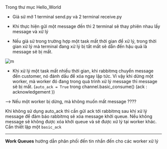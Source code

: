 Trong thư mục Hello_World

- Giả sử mở 1 terminal send.py và 2 terminal receive.py 

- Khi thực hiện gửi một message đến thì 2 terminal sẽ thay phiên nhau lấy message và xử lý 

- Nếu giả sử trong trường hợp một task mất thời gian để xử lý, trong thời gian xử lý mà terminal đang xử lý bị tắt mất sẽ dẫn đến hậu quả là message sẽ bị mất. 

![m](https://github.com/UocNTh/Thuc_tap_VCCorp/blob/main/RabbitMQ/Images/Screenshot%20from%202023-04-25%2016-47-28.png?raw=true)


- Khi xử lý một task mất nhiều thời gian, khi rabbitmq chuyển message đến customer, nó đánh dấu để xóa ngay lập tức. Vì vậy khi dừng một worker, mà worker đó đang trong quá trình xử lý message thì message sẽ bị mất. (```auto_ack = True``` trong channel.basic_consume() (ack : acknowledgement )) 

--> Nếu một worker bị dừng, mà không muốn mất message ???? 


Khi không sử dụng auto_ack thì cần gửi ack tới rabbitmq sau khi xử lý message để đảm báo rabbitmq sẽ xóa message khởi queue. Nếu không message sẽ không được xóa khởi queue và sẽ được xử lý tại worker khác. Cần thiết lập một ```basic_ack```





---

**Work Queues** hướng dẫn phân phối đến tin nhắn đến cho các worker xử lý 